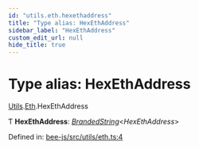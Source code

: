 ```yaml
---
id: "utils.eth.hexethaddress"
title: "Type alias: HexEthAddress"
sidebar_label: "HexEthAddress"
custom_edit_url: null
hide_title: true
---
```


# Type alias: HexEthAddress

[Utils](../modules/utils.md).[Eth](../modules/utils.eth.md).HexEthAddress

Ƭ **HexEthAddress**: [*BrandedString*](brandedstring.md)<*HexEthAddress*\>

Defined in: [bee-js/src/utils/eth.ts:4](https://github.com/ethersphere/bee-js/blob/7dfd556/src/utils/eth.ts#L4)
